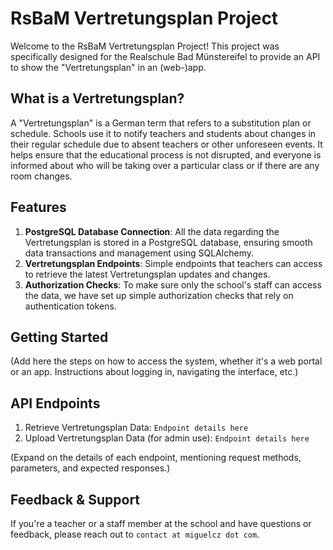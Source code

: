 # RsBaM Vertretungsplan Project

Welcome to the RsBaM Vertretungsplan Project! This project was specifically designed for the Realschule Bad Münstereifel to provide an API to show the "Vertretungsplan" in an (web-)app.

## What is a Vertretungsplan?

A "Vertretungsplan" is a German term that refers to a substitution plan or schedule. Schools use it to notify teachers and students about changes in their regular schedule due to absent teachers or other unforeseen events. It helps ensure that the educational process is not disrupted, and everyone is informed about who will be taking over a particular class or if there are any room changes.

## Features

1. **PostgreSQL Database Connection**: All the data regarding the Vertretungsplan is stored in a PostgreSQL database, ensuring smooth data transactions and management using SQLAlchemy.
2. **Vertretungsplan Endpoints**: Simple endpoints that teachers can access to retrieve the latest Vertretungsplan updates and changes.
3. **Authorization Checks**: To make sure only the school's staff can access the data, we have set up simple authorization checks that rely on authentication tokens.

## Getting Started

(Add here the steps on how to access the system, whether it's a web portal or an app. Instructions about logging in, navigating the interface, etc.)

## API Endpoints

1. Retrieve Vertretungsplan Data: `Endpoint details here`
2. Upload Vertretungsplan Data (for admin use): `Endpoint details here`

(Expand on the details of each endpoint, mentioning request methods, parameters, and expected responses.)

## Feedback & Support

If you're a teacher or a staff member at the school and have questions or feedback, please reach out to `contact at miguelcz dot com`.
